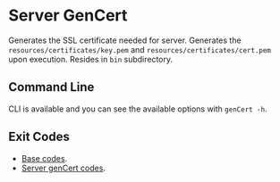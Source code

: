 # Server GenCert

Generates the SSL certificate needed for server. Generates the `resources/certificates/key.pem`
and `resources/certificates/cert.pem` upon execution. Resides in `bin` subdirectory.

## Command Line

CLI is available and you can see the available options with
`genCert -h`.

## Exit Codes

* [Base codes](../common/errors.go).
* [Server genCert codes](internal/errors.go).